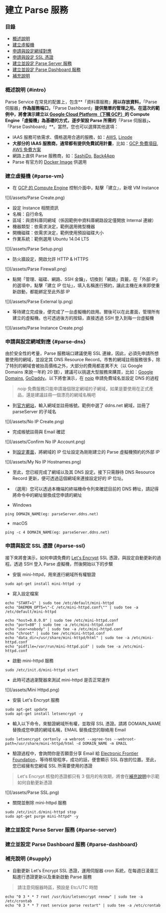 # 建立  Parse 服務

### 目錄

* [概述說明](#intro)
* [建立虛擬機](#parse-vm)
* [申請與設定網域對應](#parse-dns)
* [申請與設定 SSL 憑證](#parse-ssl)
* [建立並設定 Parse Server 服務](#parse-server)
* [建立並設定 Parse Dashboard 服務](#parse-dashboard)
* [補充說明](#supply)

### 概述說明 {#intro}

Parse Service 在常見的配置上，包含**「資料庫服務」**用以存放資料，**「Parse 伺服器」**作為服務端口，**「Parse Dashboard」**提供簡單的管理之用。在這次的範例中，將會演示建立以 [Google Cloud Platform（下稱 GCP）](https://cloud.google.com/)的 Compute Engine「虛擬機」為基礎的方式，逐步架設 Parse 所需的**「Parse 伺服器」**、**「Parse Dashboard」**。當然，您也可以選擇其他選項：
* IAAS 服務可依需求、價格選用合適的服務，如：[AWS](https://aws.amazon.com/), [Linode](https://www.linode.com/)
* **大部分的 IAAS 服務商，通常都有提供免費試用計畫**，比如：[GCP 免費項目](https://cloud.google.com/free/), [AWS 免費方案](https://aws.amazon.com/tw/free/)
* 網路上直供 Parse 服務商，如：[SashiDo](https://www.sashido.io/), [Back4App](https://www.back4app.com/)
* Parse 有官方的 [Docker Image](https://hub.docker.com/r/parseplatform/parse-server/) 供選用

### 建立虛擬機 {#parse-vm}

* 在 [GCP 的 Compute Engine](https://console.cloud.google.com/compute) 控制介面中，點擊「建立」，新增 VM Instance

![](/assets/Parse Create.png)

* 設定 Instance 相關資訊
 * 名稱：自行命名
 * 區域：與資料庫同網域（係因範例中資料庫網路設定僅開放 Internal 連線）
 * 機器類型：依需求決定，範例選用微型機器
 * 開機磁碟：依需求決定，範例使用預設磁碟大小
 * 作業系統：範例選用 Ubuntu 14.04 LTS

![](/assets/Parse Setup.png)

* 防火牆設定，開啟允許 HTTP & HTTPS

![](/assets/Parse Firewall.png)

* 點開「管理、磁碟、網路、SSH 金鑰」，切換到「網路」頁籤，在「外部 IP」的選項中，點擊「建立 IP 位址」，填入名稱進行預約，讓此主機在未來即使重新啟動，都能綁定至此外部 IP

![](/assets/Parse External Ip.png)

* 等待建立完成後，便完成了一台虛擬機的啟用。爾後可以在此畫面，管理所有建立的虛擬機。也可透過後方的按鈕，直接透過 SSH 登入到每一台虛擬機

![](/assets/Parse Instance Create.png)

### 申請與設定網域對應 {#parse-dns}

由於安全性的考量，Parse 服務端口建議使用 SSL 連線，因此，必須先申請所想要使用的網域，並設定其 DNS Resource Record。市售的網域註冊服務很多，除了特別的網域會被抬高價格之外，大部分的費用都差異不大（以 Google Domains 來說一年約 20 鎂），建議可以挑選大型服務來購買，比如：[Google Domains](https://domains.google), [GoDaddy](https://godaddy.com)。以下將會演示，在 [noip](https://www.noip.com) 申請免費域名並設定 DNS 的過程

> noip 免費服務只能申請幾個限定網域的子網域，如果是要使用在正式產品，還是建議註冊一個漂亮的網域名稱吧

* 到[官方網站](https://www.noip.com/)，輸入網域並註冊帳號。範例中選了 ddns.net 網域，註冊了 parseServer 的子域名

![](/assets/No IP Create.png)

* 完成帳號註冊與 Email 確認

![](/assets/Confirm No IP Account.png)

* 到[設定畫面](https://my.noip.com/#!/dynamic-dns)，將網域的 IP 位址設定為剛剛建立的 Parse 虛擬機預約的外部 IP

![](/assets/My No IP Hostnames.png)

* 至此，您已經完成了網域以及其 DNS 設定。接下只需靜待 DNS Resource Record 更新，便可透過這個網域來連接設定好的 IP 位址。

* （選用）您可以透過本機端的終端機命令列來確認目前的 DNS 轉址，請記得將命令中的網址替換成您申請的網址

 * Windows
 
 ```
 ping DOMAIN_NAME(eg: parseServer.ddns.net)
 ```
 
 * macOS
 
 ```
 ping -c 4 DOMAIN_NAME(eg: parseServer.ddns.net)
 ```

### 申請與設定 SSL 憑證 {#parse-ssl}

接下來將會演示，如何申請免費的 [Let's Encrypt](https://letsencrypt.org/) SSL 憑證，與設定自動更新的過程。透過 SSH 登入 Parse 虛擬機，然後開始以下的步驟

* 安裝 mini-httpd，用來進行網域所有權驗證

```
sudo apt-get install mini-httpd -y
```

* 寫入設定檔案

```
echo "START=1" | sudo tee /etc/default/mini-httpd
echo "DAEMON_OPTS=\"-C /etc/mini-httpd.conf\"" | sudo tee -a /etc/default/mini-httpd

echo "host=0.0.0.0" | sudo tee /etc/mini-httpd.conf
echo "port=80" | sudo tee -a /etc/mini-httpd.conf
echo "user=nobody" | sudo tee -a /etc/mini-httpd.conf
echo "chroot" | sudo tee /etc/mini-httpd.conf
echo "data_dir=/usr/share/mini-httpd/html" | sudo tee -a /etc/mini-httpd.conf
echo "pidfile=/var/run/mini-httpd.pid" | sudo tee -a /etc/mini-httpd.conf
```

* 啟動 mini-httpd 服務

```
sudo /etc/init.d/mini-httpd start
```

* 此時可透過瀏覽器來測試 mini-httpd 是否正常運作

![](/assets/Mini Httpd.png)

* 安裝 Let's Encrypt 服務

```
sudo apt-get update
sudo apt-get install letsencrypt -y
```

* 輸入以下命令，來驗證網域所有權，並取得 SSL 憑證。請將 DOMAIN_NAME 替換成您申請的網域名稱，EMAIL 替換成您的聯絡用 Email

```
sudo letsencrypt certonly -a webroot --agree-tos --webroot-path=/usr/share/mini-httpd/html -d DOMAIN_NAME -m EMAIL
```

* 驗證過程中，會詢問你是否願意分享 Email 給 [Electronic Frontier Foundation](https://zh.wikipedia.org/wiki/%E7%94%B5%E5%AD%90%E5%89%8D%E5%93%A8%E5%9F%BA%E9%87%91%E4%BC%9A)，等待核發程序，成功的話，便會顯示 SSL 存放的位置。至此，您已經擁有您網域 SSL 所需要使用的憑證

 > Let's Encrypt 核發的憑證都只有 3 個月的有效期，將會在[補充說明](#supply)中示範如何自動更新憑證

![](/assets/Parse SSL.png)

* 關閉並刪除 mini-httpd 服務

```
sudo /etc/init.d/mini-httpd stop
sudo apt-get purge mini-httpd* -y
```

### 建立並設定 Parse Server 服務 {#parse-server}

### 建立並設定 Parse Dashboard 服務 {#parse-dashboard}

### 補充說明 {#supply}

* 自動更新 Let's Encrypt SSL 憑證，運用伺服器 cron 系統，在每週日淩晨三點進行憑證更新以及重新啟動 Parse 服務

 > 請注意伺服器時區，預設是 Etc/UTC 時間

```
echo "0 3 * * 7 root /usr/bin/letsencrypt renew" | sudo tee -a /etc/crontab
echo "0 3 * * 7 root service parse restart" | sudo tee -a /etc/crontab
```